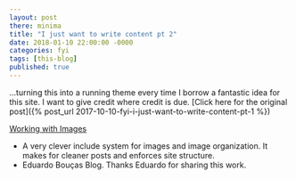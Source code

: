 ```yaml
---
layout: post
there: minima
title: "I just want to write content pt 2"
date: 2018-01-10 22:00:00 -0000
categories: fyi
tags: [this-blog]
published: true
---
```


...turning this into a running theme every time I borrow a fantastic idea for this site. I want to give credit where credit is due.
[Click here for the original post]({% post_url 2017-10-10-fyi-i-just-want-to-write-content-pt-1 %})

[Working with Images](https://eduardoboucas.com/blog/2014/12/07/including-and-managing-images-in-jekyll.html)
- A very clever include system for images and image organization. It makes for cleaner posts and enforces site structure.
- Eduardo Bouças Blog. Thanks Eduardo for sharing this work.
